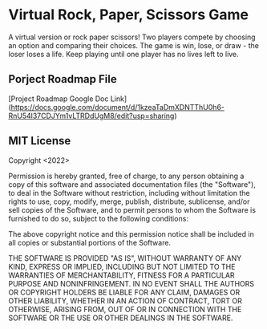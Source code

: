 # Virtual Rock, Paper, Scissors Game

A virtual version or rock paper scissors! Two players compete by choosing an option and comparing their choices. The game is win, lose, or draw - the loser loses a life. Keep playing until one player has no lives left to live. 

## Porject Roadmap File 
[Project Roadmap Google Doc Link] (https://docs.google.com/document/d/1kzeaTaDmXDNTThU0h6-RnU54l37CDJYm1vLTRDdUgM8/edit?usp=sharing)

## MIT License
Copyright <2022> <COPYRIGHT Melanie Melara>

Permission is hereby granted, free of charge, to any person obtaining a copy of this software and associated documentation files (the "Software"), to deal in the Software without restriction, including without limitation the rights to use, copy, modify, merge, publish, distribute, sublicense, and/or sell copies of the Software, and to permit persons to whom the Software is furnished to do so, subject to the following conditions:

The above copyright notice and this permission notice shall be included in all copies or substantial portions of the Software.

THE SOFTWARE IS PROVIDED "AS IS", WITHOUT WARRANTY OF ANY KIND, EXPRESS OR IMPLIED, INCLUDING BUT NOT LIMITED TO THE WARRANTIES OF MERCHANTABILITY, FITNESS FOR A PARTICULAR PURPOSE AND NONINFRINGEMENT. IN NO EVENT SHALL THE AUTHORS OR COPYRIGHT HOLDERS BE LIABLE FOR ANY CLAIM, DAMAGES OR OTHER LIABILITY, WHETHER IN AN ACTION OF CONTRACT, TORT OR OTHERWISE, ARISING FROM, OUT OF OR IN CONNECTION WITH THE SOFTWARE OR THE USE OR OTHER DEALINGS IN THE SOFTWARE.
